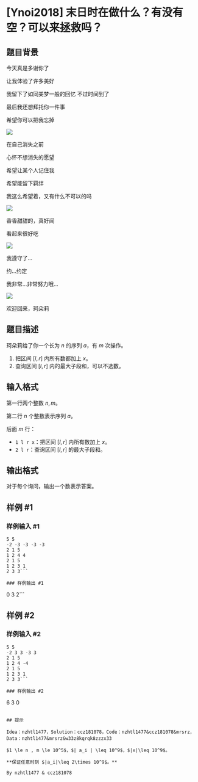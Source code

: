 # [Ynoi2018] 末日时在做什么？有没有空？可以来拯救吗？

## 题目背景

今天真是多谢你了

让我体验了许多美好

我留下了如同美梦一般的回忆 不过时间到了

最后我还想拜托你一件事

希望你可以把我忘掉

 ![](https://cdn.luogu.com.cn/upload/pic/13170.png) 

在自己消失之前

心怀不想消失的愿望

希望让某个人记住我

希望能留下羁绊

我这么希望着，又有什么不可以的吗

 ![](https://cdn.luogu.com.cn/upload/pic/13171.png) 

香香甜甜的，真好闻

看起来很好吃

 ![](https://cdn.luogu.com.cn/upload/pic/13173.png) 

我遵守了...

约...约定

我非常...非常努力哦...

 ![](https://cdn.luogu.com.cn/upload/pic/13172.png) 

欢迎回来，珂朵莉


## 题目描述

珂朵莉给了你一个长为 $n$ 的序列 $a$，有 $m$ 次操作。

1. 把区间 $[l,r]$ 内所有数都加上 $x$。
2. 查询区间 $[l,r]$ 内的最大子段和，可以不选数。


## 输入格式

第一行两个整数 $n,m$。

第二行 $n$ 个整数表示序列 $a$。

后面 $m$ 行：

- `1 l r x`：把区间 $[l,r]$ 内所有数加上 $x$。
- `2 l r`：查询区间 $[l,r]$ 的最大子段和。


## 输出格式

对于每个询问，输出一个数表示答案。


## 样例 #1

### 样例输入 #1
```
5 5
-2 -3 -3 -3 -3
2 1 5
1 2 4 4
2 1 5
1 2 3 1
2 3 3```

### 样例输出 #1

```
0
3
2```

## 样例 #2

### 样例输入 #2
```
5 5
-2 3 3 -3 3
2 1 5
1 2 4 -4
2 1 5
1 2 3 1
2 3 3```

### 样例输出 #2

```
6
3
0
```

## 提示

Idea：nzhtl1477，Solution：ccz181078，Code：nzhtl1477&ccz181078&mrsrz，Data：nzhtl1477&mrsrz&w33z8kqrqk8zzzx33

$1 \le n , m \le 10^5$，$| a_i | \leq 10^9$，$|x|\leq 10^9$。

**保证任意时刻 $|a_i|\leq 2\times 10^9$。**

By nzhtl1477 & ccz181078

